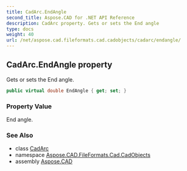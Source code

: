 ```yaml
---
title: CadArc.EndAngle
second_title: Aspose.CAD for .NET API Reference
description: CadArc property. Gets or sets the End angle
type: docs
weight: 40
url: /net/aspose.cad.fileformats.cad.cadobjects/cadarc/endangle/
---
```

## CadArc.EndAngle property

Gets or sets the End angle.

```csharp
public virtual double EndAngle { get; set; }
```

### Property Value

End angle.

### See Also

* class [CadArc](../)
* namespace [Aspose.CAD.FileFormats.Cad.CadObjects](../../cadarc/)
* assembly [Aspose.CAD](../../../)


